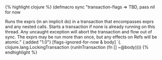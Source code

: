 {% highlight clojure %}
(defmacro sync
  "transaction-flags => TBD, pass nil for now

  Runs the exprs (in an implicit do) in a transaction that encompasses
  exprs and any nested calls.  Starts a transaction if none is already
  running on this thread. Any uncaught exception will abort the
  transaction and flow out of sync. The exprs may be run more than
  once, but any effects on Refs will be atomic."
  {:added "1.0"}
  [flags-ignored-for-now & body]
  `(. clojure.lang.LockingTransaction
      (runInTransaction (fn [] ~@body))))
{% endhighlight %}
